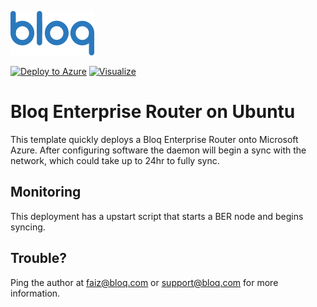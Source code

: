 ![BER on Ubuntu](https://raw.githubusercontent.com/faiz-bloq/azure-quickstart-templates/ber-on-ubuntu/ber-on-ubuntu/images/bloq.png)

[![Deploy to Azure](http://azuredeploy.net/deploybutton.png)](https://portal.azure.com/#create/Microsoft.Template/uri/https%3A%2F%2Fraw.githubusercontent.com%2Ffaiz-bloq%2Fazure-quickstart-templates%2Fber-on-ubuntu%2Fber-on-ubuntu%2Fazuredeploy.json)
[![Visualize](http://armviz.io/visualizebutton.png)](http://armviz.io/#/?load=https%3A%2F%2Fraw.githubusercontent.com%2Ffaiz-bloq%2Fazure-quickstart-templates%2Fber-on-ubuntu%2Fber-on-ubuntu%2Fazuredeploy.json)

# Bloq Enterprise Router on Ubuntu

This template quickly deploys a Bloq Enterprise Router onto Microsoft Azure. After configuring
software the daemon will begin a sync with the network, which could take up to 24hr to fully sync.

## Monitoring

This deployment has a upstart script that starts a BER node and begins syncing.

## Trouble?

Ping the author at faiz@bloq.com or support@bloq.com for more information.
